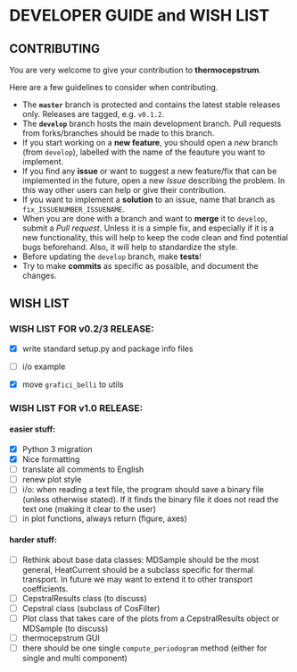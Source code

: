 # DEVELOPER GUIDE and WISH LIST
## CONTRIBUTING
You are very welcome to give your contribution to **thermocepstrum**.

Here are a few guidelines to consider when contributing.

- The **`master`** branch is protected and contains the latest stable releases only. Releases are tagged, e.g. `v0.1.2`.
- The **`develop`** branch hosts the main development branch. Pull requests from forks/branches should be made to this branch.
- If you start working on a **new feature**, you should open a *new* branch (from `develop`), labelled with the name of the feauture you want to implement.
- If you find any **issue** or want to suggest a new feature/fix that can be implemented in the future, open a new *Issue* describing the problem. In this way other users can help or give their contribution.
- If you want to implement a **solution** to an issue, name that branch as `fix_ISSUENUMBER_ISSUENAME`.
- When you are done with a branch and want to **merge** it to `develop`, submit a *Pull request*. Unless it is a simple fix, and especially if it is a new functionality, this will help to keep the code clean and find potential bugs beforehand. Also, it will help to standardize the style.
- Before updating the `develop` branch, make **tests**!
- Try to make **commits** as specific as possible, and document the changes.


## WISH LIST

### WISH LIST FOR v0.2/3 RELEASE:
- [x]  write standard setup.py and package info files
- [ ]  i/o example
- [x]  move `grafici_belli` to utils


### WISH LIST FOR v1.0 RELEASE:
#### easier stuff:
- [x] Python 3 migration
- [x] Nice formatting
- [ ] translate all comments to English
- [ ] renew plot style
- [ ] i/o: when reading a text file, the program should save a binary file (unless otherwise stated). If it finds the binary file it does not read the text one (making it clear to the user)
- [ ] in plot functions, always return (figure, axes)

#### harder stuff:
- [ ] Rethink about base data classes: MDSample should be the most general, HeatCurrent should be a subclass specific for thermal transport. In future we may want to extend it to other transport coefficients.
- [ ] CepstralResults class (to discuss)
- [ ] Cepstral class (subclass of CosFilter)
- [ ] Plot class that takes care of the plots from a CepstralResults object or MDSample (to discuss)
- [ ] thermocepstrum GUI
- [ ] there should be one single `compute_periodogram` method (either for single and multi component)
